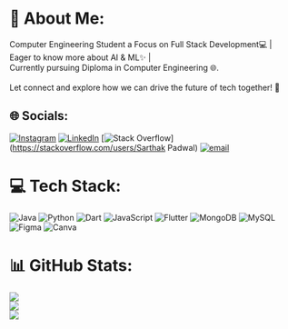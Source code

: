 # 💫 About Me:
Computer Engineering Student a Focus on Full Stack Development💻 | Eager to know more about AI & ML✨ |<br>Currently pursuing Diploma in Computer Engineering 🌐.<br><br>Let connect and explore how we can drive the future of tech together! 🚀<br>


## 🌐 Socials:
[![Instagram](https://img.shields.io/badge/Instagram-%23E4405F.svg?logo=Instagram&logoColor=white)](https://instagram.com/__.Sarthak._26) [![LinkedIn](https://img.shields.io/badge/LinkedIn-%230077B5.svg?logo=linkedin&logoColor=white)](https://linkedin.com/in/sarthakpadwal) [![Stack Overflow](https://img.shields.io/badge/-Stackoverflow-FE7A16?logo=stack-overflow&logoColor=white)](https://stackoverflow.com/users/Sarthak Padwal) [![email](https://img.shields.io/badge/Email-D14836?logo=gmail&logoColor=white)](mailto:sarthakpadwal111@gmail.com) 

# 💻 Tech Stack:
![Java](https://img.shields.io/badge/java-%23ED8B00.svg?style=for-the-badge&logo=openjdk&logoColor=white) ![Python](https://img.shields.io/badge/python-3670A0?style=for-the-badge&logo=python&logoColor=ffdd54) ![Dart](https://img.shields.io/badge/dart-%230175C2.svg?style=for-the-badge&logo=dart&logoColor=white) ![JavaScript](https://img.shields.io/badge/javascript-%23323330.svg?style=for-the-badge&logo=javascript&logoColor=%23F7DF1E) ![Flutter](https://img.shields.io/badge/Flutter-%2302569B.svg?style=for-the-badge&logo=Flutter&logoColor=white) ![MongoDB](https://img.shields.io/badge/MongoDB-%234ea94b.svg?style=for-the-badge&logo=mongodb&logoColor=white) ![MySQL](https://img.shields.io/badge/mysql-4479A1.svg?style=for-the-badge&logo=mysql&logoColor=white) ![Figma](https://img.shields.io/badge/figma-%23F24E1E.svg?style=for-the-badge&logo=figma&logoColor=white) ![Canva](https://img.shields.io/badge/Canva-%2300C4CC.svg?style=for-the-badge&logo=Canva&logoColor=white)
# 📊 GitHub Stats:
![](https://github-readme-stats.vercel.app/api?username=SarthakPadwal&theme=radical&hide_border=false&include_all_commits=false&count_private=false)<br/>
![](https://nirzak-streak-stats.vercel.app/?user=SarthakPadwal&theme=radical&hide_border=false)<br/>
![](https://github-readme-stats.vercel.app/api/top-langs/?username=SarthakPadwal&theme=radical&hide_border=false&include_all_commits=false&count_private=false&layout=compact)

<!-- Proudly created with GPRM ( https://gprm.itsvg.in ) -->
